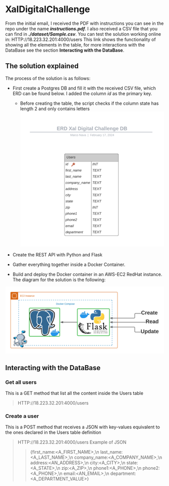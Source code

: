 # XalDigitalChallenge
From the initial email, I received the PDF with instructions you can see in the repo under the name ***instructions.pdf***. I also received a CSV file that you can find in ***./dataset/Sample.csv***.
You can test the solution working online in:
  HTTP://18.223.32.201:4000/users
This link shows the functionality of showing all the elements in the table, for more interactions with the DataBase see the section **Interacting with the DataBase**.

## The solution explained
The process of the solution is as follows:
* First create a Postgres DB and fill it with the received CSV file, which ERD can be found below. I added the column *id* as the primary key.
  * Before creating the table, the script checks if the column state has length 2 and only contains letters   
![Alt text](/img/ERD.png)

* Create the REST API with Python and Flask
* Gather everything together inside a Docker Container.
* Build and deploy the Docker container in an AWS-EC2 RedHat instance.
The diagram for the solution is the following:

![Alt text](/img/app.png)

## Interacting with the DataBase
### Get all users
This is a GET method that list all the content inside the Users table
> HTTP://18.223.32.201:4000/users  

### Create a user
This is a POST method that receives a JSON with key-values equivalent to the ones declared in the Users table definition
> HTTP://18.223.32.201:4000/users
> Example of JSON
> > {first_name:<A_FIRST_NAME>,\n
      last_name:<A_LAST_NAME>,\n
      company_name:<A_COMPANY_NAME>,\n
      address:<AN_ADDRESS>,\n
      city:<A_CITY>,\n
      state:<A_STATE>,\n
      zip:<A_ZIP>,\n
      phone1:<A_PHONE>,\n
      phone2:<A_PHONE>,\n
      email:<AN_EMAIL>,\n
      department:<A_DEPARTMENT_VALUE>}
